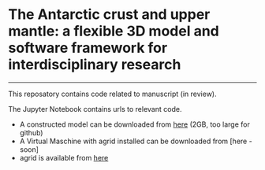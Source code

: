 # The Antarctic crust and upper mantle: a flexible 3D model and software framework for interdisciplinary research

---

This reposatory contains code related to manuscript (in review). 

The Jupyter Notebook contains urls to relevant code. 

- A constructed model can be downloaded from [here](https://cloudstor.aarnet.edu.au/plus/s/gwthBd9wHI6c5sm) (2GB, too large for github)
- A Virtual Maschine with agrid installed can be downloaded from [here - soon] 
- agrid is available from [here](https://github.com/TobbeTripitaka/agrid)

